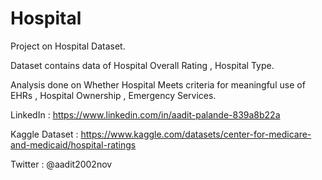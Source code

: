 # Hospital

Project on Hospital Dataset.


Dataset contains data of Hospital Overall Rating , Hospital Type.


Analysis done on Whether Hospital Meets criteria for meaningful use of EHRs , Hospital Ownership , Emergency Services.


LinkedIn : https://www.linkedin.com/in/aadit-palande-839a8b22a


Kaggle Dataset : https://www.kaggle.com/datasets/center-for-medicare-and-medicaid/hospital-ratings


Twitter : @aadit2002nov
